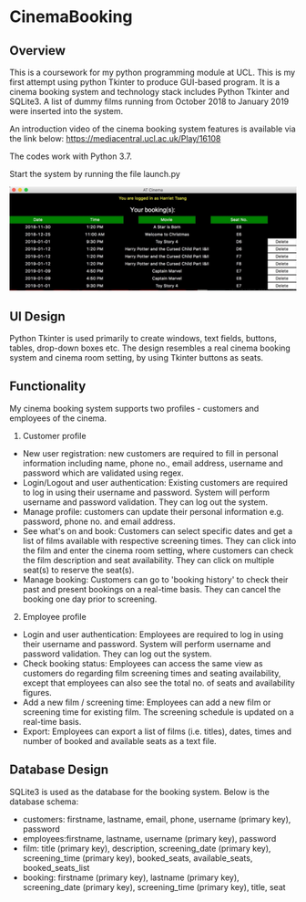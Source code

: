 # CinemaBooking

## Overview
This is a coursework for my python programming module at UCL. This is my first attempt using python Tkinter to produce GUI-based program. It is a cinema booking system and technology stack includes Python Tkinter and SQLite3. A list of dummy films running from October 2018 to January 2019 were inserted into the system.

An introduction video of the cinema booking system features is available via the link below:
https://mediacentral.ucl.ac.uk/Play/16108

The codes work with Python 3.7.

Start the system by running the file launch.py

<div class="sceenshot">
<img src="https://github.com/annietsang23/CinemaBooking/blob/master/screenshots/bookinghistory.jpeg" "hspace="5"> 


## UI Design
Python Tkinter is used primarily to create windows, text fields, buttons, tables, drop-down boxes etc. The design resembles a real cinema booking system and cinema room setting, by using Tkinter buttons as seats.

## Functionality
My cinema booking system supports two profiles - customers and employees of the cinema. 
1. Customer profile
- New user registration: new customers are required to fill in personal information including name, phone no., email address, username and password which are validated using regex. 
- Login/Logout and user authentication: Existing customers are required to log in using their username and password. System will perform username and password validation. They can log out the system.
- Manage profile: customers can update their personal information e.g. password, phone no. and email address.
- See what's on and book: Customers can select specific dates and get a list of films available with respective screening times. They can click into the film and enter the cinema room setting, where customers can check the film description and seat availability. They can click on multiple seat(s) to reserve the seat(s).
- Manage booking: Customers can go to 'booking history' to check their past and present bookings on a real-time basis. They can cancel the booking one day prior to screening.

2. Employee profile
- Login and user authentication: Employees are required to log in using their username and password. System will perform username and password validation. They can log out the system.
- Check booking status: Employees can access the same view as customers do regarding film screening times and seating availability, except that employees can also see the total no. of seats and availability figures.
- Add a new film / screening time: Employees can add a new film or screening time for existing film. The screening schedule is updated on a real-time basis.
- Export: Employees can export a list of films (i.e. titles), dates, times and number of booked and available seats as a text file.

## Database Design
SQLite3 is used as the database for the booking system. Below is the database schema:
- customers: firstname, lastname, email, phone, username (primary key), password
- employees:firstname, lastname, username (primary key), password
- film: title (primary key), description, screening_date (primary key), screening_time (primary key), booked_seats, available_seats, booked_seats_list 
- booking: firstname (primary key), lastname (primary key), screening_date (primary key), screening_time (primary key), title, seat

